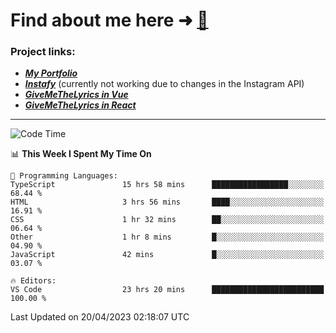 # Find about me here ➜ [🧑](https://pauabella.dev)

### Project links:
- ***[My Portfolio](https://pauabella.dev)***
- ***[Instafy](https://instafy.me)*** (currently not working due to changes in the Instagram API)
- ***[GiveMeTheLyrics in Vue](https://lyrics.pauabella.dev)***
- ***[GiveMeTheLyrics in React](https://pauabella.dev/GiveMeTheLyrics)***

---
<!--START_SECTION:waka-->
![Code Time](http://img.shields.io/badge/Code%20Time-2%2C090%20hrs%2016%20mins-blue)

📊 **This Week I Spent My Time On** 

```text
💬 Programming Languages: 
TypeScript               15 hrs 58 mins      █████████████████░░░░░░░░   68.44 % 
HTML                     3 hrs 56 mins       ████░░░░░░░░░░░░░░░░░░░░░   16.91 % 
CSS                      1 hr 32 mins        ██░░░░░░░░░░░░░░░░░░░░░░░   06.64 % 
Other                    1 hr 8 mins         █░░░░░░░░░░░░░░░░░░░░░░░░   04.90 % 
JavaScript               42 mins             █░░░░░░░░░░░░░░░░░░░░░░░░   03.07 % 

🔥 Editors: 
VS Code                  23 hrs 20 mins      █████████████████████████   100.00 % 
```


 Last Updated on 20/04/2023 02:18:07 UTC
<!--END_SECTION:waka-->
